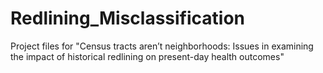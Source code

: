 # Redlining_Misclassification

Project files for "Census tracts aren’t neighborhoods: Issues in examining the impact of historical redlining on present-day health outcomes"
